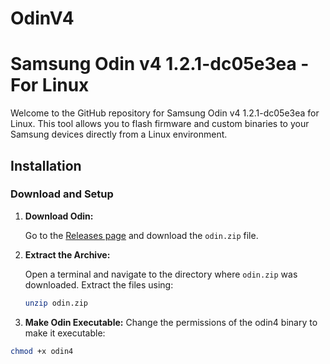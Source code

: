 # OdinV4
# Samsung Odin v4 1.2.1-dc05e3ea - For Linux

Welcome to the GitHub repository for Samsung Odin v4 1.2.1-dc05e3ea for Linux. This tool allows you to flash firmware and custom binaries to your Samsung devices directly from a Linux environment.

## Installation

### Download and Setup

1. **Download Odin:**

   Go to the [Releases page](https://github.com/Adrilaw/OdinV4/releases) and download the `odin.zip` file.

2. **Extract the Archive:**

   Open a terminal and navigate to the directory where `odin.zip` was downloaded. Extract the files using:

   ```bash
   unzip odin.zip
3. **Make Odin Executable:**
Change the permissions of the odin4 binary to make it executable:

```bash
chmod +x odin4


